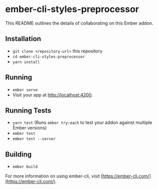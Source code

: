 # ember-cli-styles-preprocessor

This README outlines the details of collaborating on this Ember addon.

## Installation

* `git clone <repository-url>` this repository
* `cd ember-cli-styles-preprocessor`
* `yarn install`

## Running

* `ember serve`
* Visit your app at [http://localhost:4200](http://localhost:4200).

## Running Tests

* `yarn test` (Runs `ember try:each` to test your addon against multiple Ember versions)
* `ember test`
* `ember test --server`

## Building

* `ember build`

For more information on using ember-cli, visit [https://ember-cli.com/](https://ember-cli.com/).
